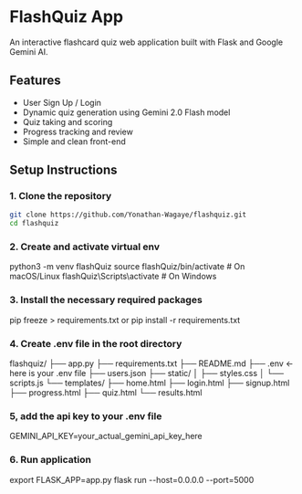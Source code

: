 # FlashQuiz App

An interactive flashcard quiz web application built with Flask and Google Gemini AI.

## Features
- User Sign Up / Login
- Dynamic quiz generation using Gemini 2.0 Flash model
- Quiz taking and scoring
- Progress tracking and review
- Simple and clean front-end

## Setup Instructions

### 1. Clone the repository
```bash
git clone https://github.com/Yonathan-Wagaye/flashquiz.git
cd flashquiz
```

### 2. Create and activate virtual env
python3 -m venv flashQuiz
source flashQuiz/bin/activate  # On macOS/Linux
flashQuiz\\Scripts\\activate   # On Windows


### 3. Install the necessary required packages
pip freeze > requirements.txt or
pip install -r requirements.txt

### 4. Create .env file in the root directory 
flashquiz/
├── app.py
├── requirements.txt
├── README.md
├── .env <- here is your .env file
├── users.json
├── static/
│   ├── styles.css
│   └── scripts.js
└── templates/
    ├── home.html
    ├── login.html
    ├── signup.html
    ├── progress.html
    ├── quiz.html
    └── results.html

### 5, add the api key to your .env file 
GEMINI_API_KEY=your_actual_gemini_api_key_here

### 6. Run application
export FLASK_APP=app.py
flask run --host=0.0.0.0 --port=5000


